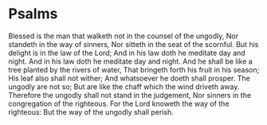 # Psalms

Blessed is the man that walketh not in the counsel of the ungodly,
Nor standeth in the way of sinners,
Nor sitteth in the seat of the scornful.
But his delight is in the law of the Lord;
And in his law doth he meditate day and night.
And in his law doth he meditate day and night.
And he shall be like a tree planted by the rivers of water,
That bringeth forth his fruit in his season;
His leaf also shall not wither;
And whatsoever he doeth shall prosper.
The ungodly are not so;
But are like the chaff which the wind driveth away.
Therefore the ungodly shall not stand in the judgement,
Nor sinners in the congregation of the righteous.
For the Lord knoweth the way of the righteous:
But the way of the ungodly shall perish.
